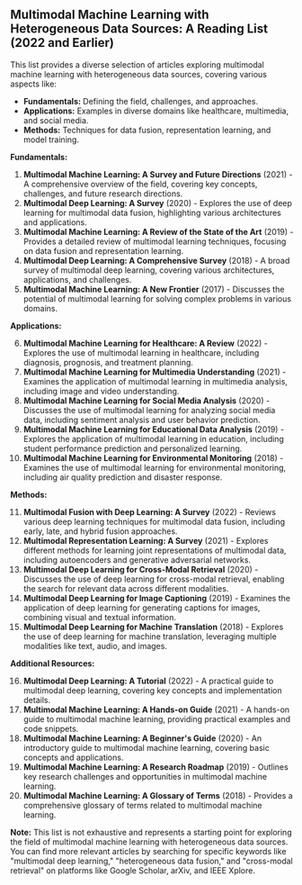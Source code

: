 ## Multimodal Machine Learning with Heterogeneous Data Sources: A Reading List (2022 and Earlier)

This list provides a diverse selection of articles exploring multimodal machine learning with heterogeneous data sources, covering various aspects like:

* **Fundamentals:** Defining the field, challenges, and approaches.
* **Applications:** Examples in diverse domains like healthcare, multimedia, and social media.
* **Methods:** Techniques for data fusion, representation learning, and model training.

**Fundamentals:**

1. **Multimodal Machine Learning: A Survey and Future Directions** (2021) - A comprehensive overview of the field, covering key concepts, challenges, and future research directions.
2. **Multimodal Deep Learning: A Survey** (2020) - Explores the use of deep learning for multimodal data fusion, highlighting various architectures and applications.
3. **Multimodal Machine Learning: A Review of the State of the Art** (2019) - Provides a detailed review of multimodal learning techniques, focusing on data fusion and representation learning.
4. **Multimodal Deep Learning: A Comprehensive Survey** (2018) - A broad survey of multimodal deep learning, covering various architectures, applications, and challenges.
5. **Multimodal Machine Learning: A New Frontier** (2017) - Discusses the potential of multimodal learning for solving complex problems in various domains.

**Applications:**

6. **Multimodal Machine Learning for Healthcare: A Review** (2022) - Explores the use of multimodal learning in healthcare, including diagnosis, prognosis, and treatment planning.
7. **Multimodal Machine Learning for Multimedia Understanding** (2021) - Examines the application of multimodal learning in multimedia analysis, including image and video understanding.
8. **Multimodal Machine Learning for Social Media Analysis** (2020) - Discusses the use of multimodal learning for analyzing social media data, including sentiment analysis and user behavior prediction.
9. **Multimodal Machine Learning for Educational Data Analysis** (2019) - Explores the application of multimodal learning in education, including student performance prediction and personalized learning.
10. **Multimodal Machine Learning for Environmental Monitoring** (2018) - Examines the use of multimodal learning for environmental monitoring, including air quality prediction and disaster response.

**Methods:**

11. **Multimodal Fusion with Deep Learning: A Survey** (2022) - Reviews various deep learning techniques for multimodal data fusion, including early, late, and hybrid fusion approaches.
12. **Multimodal Representation Learning: A Survey** (2021) - Explores different methods for learning joint representations of multimodal data, including autoencoders and generative adversarial networks.
13. **Multimodal Deep Learning for Cross-Modal Retrieval** (2020) - Discusses the use of deep learning for cross-modal retrieval, enabling the search for relevant data across different modalities.
14. **Multimodal Deep Learning for Image Captioning** (2019) - Examines the application of deep learning for generating captions for images, combining visual and textual information.
15. **Multimodal Deep Learning for Machine Translation** (2018) - Explores the use of deep learning for machine translation, leveraging multiple modalities like text, audio, and images.

**Additional Resources:**

16. **Multimodal Deep Learning: A Tutorial** (2022) - A practical guide to multimodal deep learning, covering key concepts and implementation details.
17. **Multimodal Machine Learning: A Hands-on Guide** (2021) - A hands-on guide to multimodal machine learning, providing practical examples and code snippets.
18. **Multimodal Machine Learning: A Beginner's Guide** (2020) - An introductory guide to multimodal machine learning, covering basic concepts and applications.
19. **Multimodal Machine Learning: A Research Roadmap** (2019) - Outlines key research challenges and opportunities in multimodal machine learning.
20. **Multimodal Machine Learning: A Glossary of Terms** (2018) - Provides a comprehensive glossary of terms related to multimodal machine learning.

**Note:** This list is not exhaustive and represents a starting point for exploring the field of multimodal machine learning with heterogeneous data sources. You can find more relevant articles by searching for specific keywords like "multimodal deep learning," "heterogeneous data fusion," and "cross-modal retrieval" on platforms like Google Scholar, arXiv, and IEEE Xplore.
